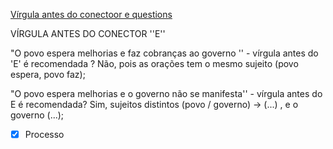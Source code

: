 [Vírgula antes do conectoor e questions](V%C3%ADrgula%20antes%20do%20conectoor%20e%20questions.md)

VÍRGULA ANTES DO CONECTOR ''E''

"O povo espera melhorias e faz cobranças ao governo '' - vírgula antes do 'E' é recomendada ? Não, pois as orações tem o mesmo sujeito (povo espera, povo faz);

"O povo espera melhorias e o governo não se manifesta'' - vírgula antes do E é recomendada? Sim, sujeitos distintos (povo / governo)  -> (...) , e o governo (...);
   
- [x] Processo 
